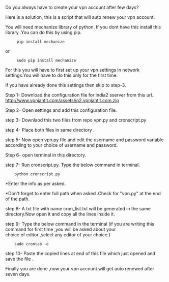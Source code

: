 Do you always have to create your vpn account after few days?

Here is a solution, this is a script that will auto renew your vpn account.

You will need mechanize library of python.
If you dont have this install this library .You can do this by using pip.


         pip install mechanize
or       

         sudo pip install mechanize





For this you will have to first set up your vpn settings in network settings.You will have to do this only for the first time.

If you have already done this settings then skip to step-3.

Step 1- Download the configuration file for india2 sserver from this url.
        http://www.vpnjantit.com/assets/in2.vpnjantit.com.zip
        
Step 2- Open settings and add this configuration file.

step 3- Downlaod this two files from repo
        vpn.py and 
        cronscript.py

step 4- Place both files in same directory .

step 5- Now open vpn.py file and edit the username and password variable according to your choice of username and  password.

Step 6- open terminal in this directory.

step 7- Run cronscript.py. Type the below command in terminal.
        
        python cronscript.py


*Enter the info as per asked.

*Don't forget to enter full path when asked .Check for "vpn.py" at the end of the path.


step 8- A txt file with name cron_list.txt will be generated in the same directory.Now open it and copy all the lines inside it.

step 9- Type the below command in the terminal (if you are writing this command for first time ,you will be asked about your                                        
        choice of editor ,select any editor of your choice.)
        
        
        sudo crontab -e

step 10- Paste the copied lines at end of this file which just opened and save the file .

Finally you are done ,now your vpn account will get auto renewed after seven days. 
